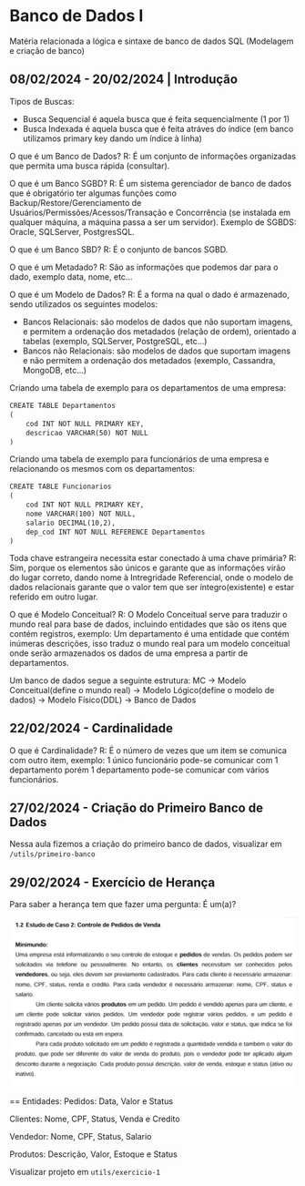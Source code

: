 # Banco de Dados I
Matéria relacionada a lógica e sintaxe de banco de dados SQL (Modelagem e criação de banco)

## 08/02/2024 - 20/02/2024 | Introdução
Tipos de Buscas:
 - Busca Sequencial é aquela busca que é feita sequencialmente (1 por 1)
 - Busca Indexada é aquela busca que é feita atráves do índice (em banco utilizamos primary key dando um índice à linha)

O que é um Banco de Dados?
R: É um conjunto de informações organizadas que permita uma busca rápida (consultar).

O que é um Banco SGBD?
R: É um sistema gerenciador de banco de dados que é obrigatório ter algumas funções como Backup/Restore/Gerenciamento de Usuários/Permissões/Acessos/Transação e Concorrência (se instalada em qualquer máquina, a máquina passa a ser um servidor).
Exemplo de SGBDS: Oracle, SQLServer, PostgresSQL.

O que é um Banco SBD?
R: É o conjunto de bancos SGBD.

O que é um Metadado?
R: São as informações que podemos dar para o dado, exemplo data, nome, etc...

O que é um Modelo de Dados?
R: É a forma na qual o dado é armazenado, sendo utilizados os seguintes modelos:
- Bancos Relacionais: são modelos de dados que não suportam imagens, e permitem a ordenação dos metadados (relação de ordem), orientado a tabelas (exemplo, SQLServer, PostgreSQL, etc...)
- Bancos não Relacionais: são modelos de dados que suportam imagens e não permitem a ordenação dos metadados (exemplo, Cassandra, MongoDB, etc...)

Criando uma tabela de exemplo para os departamentos de uma empresa:
```
CREATE TABLE Departamentos
(
    cod INT NOT NULL PRIMARY KEY,
    descricao VARCHAR(50) NOT NULL
)
```
Criando uma tabela de exemplo para funcionários de uma empresa e relacionando os mesmos com os departamentos:
```
CREATE TABLE Funcionarios
(
    cod INT NOT NULL PRIMARY KEY,
    nome VARCHAR(100) NOT NULL,
    salario DECIMAL(10,2),
    dep_cod INT NOT NULL REFERENCE Departamentos
)
```
Toda chave estrangeira necessita estar conectado à uma chave primária?
R: Sim, porque os elementos são únicos e garante que as informações virão do lugar correto, dando nome à Intregridade Referencial, onde o modelo de dados relacionais garante que o valor tem que ser íntegro(existente) e estar referido em outro lugar.

O que é Modelo Conceitual?
R: O Modelo Conceitual serve para traduzir o mundo real para base de dados, incluindo entidades que são os itens que contém registros, exemplo:
Um departamento é uma entidade que contém inúmeras descrições, isso traduz o mundo real para um modelo conceitual onde serão armazenados os dados de uma empresa a partir de departamentos.

Um banco de dados segue a seguinte estrutura:
MC -> Modelo Conceitual(define o mundo real) -> Modelo Lógico(define o modelo de dados) -> Modelo Físico(DDL) -> Banco de Dados

## 22/02/2024 - Cardinalidade
O que é Cardinalidade?
R: É o número de vezes que um item se comunica com outro item, exemplo: 1 único funcionário pode-se comunicar com 1 departamento porém 1 departamento pode-se comunicar com vários funcionários.

## 27/02/2024 - Criação do Primeiro Banco de Dados
Nessa aula fizemos a criação do primeiro banco de dados, visualizar em ```/utils/primeiro-banco```

## 29/02/2024 - Exercício de Herança
Para saber a herança tem que fazer uma pergunta: É um(a)?

![Exercício](https://github.com/DevIago15/5-semestre/blob/main/Banco%20de%20Dados%20I/utils/img/exercicio-1.jpeg)

== Entidades:
Pedidos: Data, Valor e Status

Clientes: Nome, CPF, Status, Venda e Credito

Vendedor: Nome, CPF, Status, Salario

Produtos: Descrição, Valor, Estoque e Status

Visualizar projeto em ```utils/exercicio-1```